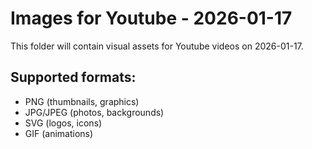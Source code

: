 # Images for Youtube - 2026-01-17

This folder will contain visual assets for Youtube videos on 2026-01-17.

## Supported formats:
- PNG (thumbnails, graphics)
- JPG/JPEG (photos, backgrounds)
- SVG (logos, icons)
- GIF (animations)
